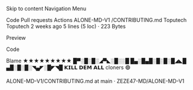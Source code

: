 Skip to content
Navigation Menu

Code
Pull requests
Actions
ALONE-MD-V1
/CONTRIBUTING.md
Toputech
Toputech
2 weeks ago
5 lines (5 loc) · 223 Bytes

Preview

Code

Blame
★★★★★★★★★ █▀░█░█░◢▀◣░█░░█ █▄░█▄█░█░█░█◢◣█ ▄█░█░█░◥▄◤░█◤◥█ 𝗞𝗜𝗟𝗟 𝗗𝗘𝗠 𝗔𝗟𝗟 cloners 🟢

ALONE-MD-V1/CONTRIBUTING.md at main · ZEZE47-MD/ALONE-MD-V1 
